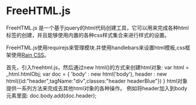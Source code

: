 # FreeHTML.js
FreeHTML.js 是一个基于jquery的html代码创建工具，它可以用来完成各种html标签的创建，并且能够使用内置的各种css样式集合来进行样式的设置。

FreeHTML.js使用requirejs来管理模块.并使用handlebars来设置html模板,css框架使用[Rain CSS](http://www.webdevelopmentmachine.com/rain-css/index.html)。

首先，引入freehtml.js，然后通过new html()的方式来创建html对象:
var html = _html.htmlObj;
var doc = {
	'body' : new html('body'),
	header : new html({id:"header",tagName:"div",classes:"header headerBlue"})
}
html对象提供一系列方法来完成去其他html对象的各种操作。
例如将header加入到body元素里面:
doc.body.add(doc.header);
